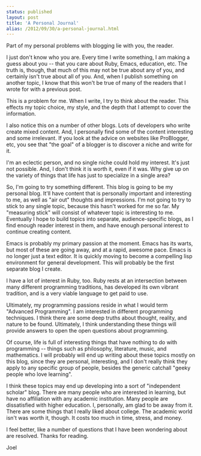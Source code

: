 ```yaml
---
status: published
layout: post
title: 'A Personal Journal'
alias: /2012/09/30/a-personal-journal.html
---
```


Part of my personal problems with blogging lie with you, the
reader. 

I just don't know who you are. Every time I write something,
I am making a guess about you -- that you care about Ruby,
Emacs, education, etc. The truth is, though, that much of this may
not be true about any of you, and certainly isn't true about all of
you. And, when I publish something on another 
topic, I know that this won't be true of many of the readers that I
wrote for with a previous post. 

This is a problem for me. When I write, I try to think about the
reader. This effects my topic choice, my style, and the depth that
I attempt 
to cover the information.

I also notice this on a number of other blogs. Lots of developers who
write create mixed content. And, I personally find some of the
content interesting and some irrelevant. If you look at the advice on
websites like ProBlogger, etc, you see that "the goal" of a blogger is
to discover a niche and write for it. 

I'm an eclectic person, and no single niche could hold my
interest. It's just not possible. And, I don't think it is worth it,
even if it was. Why give up on the variety of things that life has
just to specialize in a single area? 

So, I'm going to try something different. This blog is going to be my
personal blog. It'll have content that is personally important and
interesting to me, as well as "air out" thoughts and impressions. I'm
not going to try to stick to any single topic, because this hasn't
worked for me so far. My "measuring stick" will consist of whatever topic is
interesting to me. Eventually I hope to build topics into separate, audience-specific
blogs, as I find enough reader
interest in them, and have enough personal interest to continue
creating content.

Emacs is probably my primary passion at the moment. Emacs has its
warts, but most of these are going away, and at a rapid, awesome
pace. Emacs is no longer just a text editor. It is quickly moving to
become a compelling lisp environment for general development. This
will probably be the first separate blog I create. 

I have a lot of interest in Ruby, too. Ruby rests at an intersection
between many different programming traditions, has developed its own
vibrant tradition, and is a very viable language to get paid to use. 

Ultimately, my programming passions reside in what I would term
"Advanced Programming". I am interested in different programming
techniques. 
I think there are some deep
truths about thought, reality, and nature to be found. Ultimately, I
think understanding these things will provide answers to open the open
questions about programming. 

Of course, life is full of interesting things that have nothing to do with
programming -- things such as philosophy, literature, music, and
mathematics. I will probably will end up writing about these topics
mostly on this blog, since they are personal, interesting, and I don't
really think they apply to any specific group of people, besides the
generic catchall "geeky people who love learning".

I think these topics may end up developing into a sort of "independent
scholar" blog. There are many people who are interested in learning,
but have no affiliation with any academic institution. Many people are
dissatisfied with higher education. I, personally, am glad to be away
from it. There are some things that I really liked about college. The
academic world isn't was worth it, though. It costs too much in time,
stress, and money. 

I feel better, like a number of questions that I have been wondering
about are resolved. Thanks for reading.

Joel
